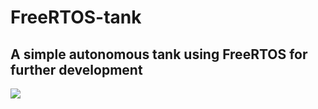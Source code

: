 # FreeRTOS-tank #
## A simple autonomous tank using FreeRTOS for further development ##
![](FreeRTOS.gif)
